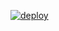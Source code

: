 [![deploy](https://github.com/maikoll120/cronos_server/actions/workflows/pipeline.yml/badge.svg)](https://github.com/maikoll120/cronos_server/actions/workflows/pipeline.yml)